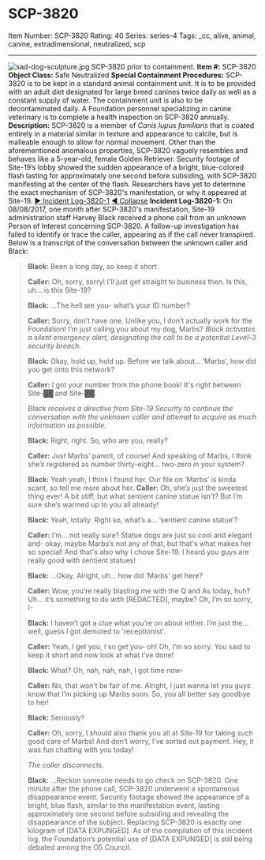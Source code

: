 # SCP-3820
Item Number: SCP-3820
Rating: 40
Series: series-4
Tags: _cc, alive, animal, canine, extradimensional, neutralized, scp

---

![sad-dog-sculpture.jpg](https://scp-wiki.wdfiles.com/local--files/scp-3820/sad-dog-sculpture.jpg)
SCP-3820 prior to containment.
**Item #:** SCP-3820
**Object Class:** Safe Neutralized
**Special Containment Procedures:** SCP-3820 is to be kept in a standard animal containment unit. It is to be provided with an adult diet designated for large breed canines twice daily as well as a constant supply of water. The containment unit is also to be decontaminated daily. A Foundation personnel specializing in canine veterinary is to complete a health inspection on SCP-3820 annually.
**Description:** SCP-3820 is a member of _Canis lupus familiaris_ that is coated entirely in a material similar in texture and appearance to calcite, but is malleable enough to allow for normal movement. Other than the aforementioned anomalous properties, SCP-3820 vaguely resembles and behaves like a 5-year-old, female Golden Retriever.
Security footage of Site-19’s lobby showed the sudden appearance of a bright, blue-colored flash lasting for approximately one second before subsiding, with SCP-3820 manifesting at the center of the flash. Researchers have yet to determine the exact mechanism of SCP-3820's manifestation, or why it appeared at Site-19.
[▶ Incident Log-3820-1](javascript:;)
[◀ Collapse](javascript:;)
**Incident Log-3820-1:** On 08/08/2017, one month after SCP-3820's manifestation, Site-19 administration staff Harvey Black received a phone call from an unknown Person of Interest concerning SCP-3820. A follow-up investigation has failed to identify or trace the caller, appearing as if the call never transpired.
Below is a transcript of the conversation between the unknown caller and Black:
> **Black:** Been a long day, so keep it short.  
>    
>  **Caller:** Oh, sorry, sorry! I'll just get straight to business then. Is this, uh… is this Site-19?  
>    
>  **Black:** …The hell are you- what’s your ID number?  
>    
>  **Caller:** Sorry, don’t have one. Unlike you, I don’t actually work for the Foundation! I’m just calling you about my dog, Marbs?
> _Black activates a silent emergency alert, designating the call to be a potential Level-3 security breach._  
>    
>  **Black:** Okay, hold up, hold up. Before we talk about… ‘Marbs’, how did you get onto this network?  
>    
>  **Caller:** I got your number from the phone book! It's right between Site-██ and Site-██.  
>    
>  _Black receives a directive from Site-19 Security to continue the conversation with the unknown caller and attempt to acquire as much information as possible._  
>    
>  **Black:** Right, right. So, who are you, really?  
>    
>  **Caller:** Just Marbs’ parent, of course! And speaking of Marbs, I think she’s registered as number thirty-eight… two-zero in your system?  
>    
>  **Black:** Yeah yeah, I think I found her. Our file on ‘Marbs’ is kinda scant, so tell me more about her.
> **Caller:** Oh, she’s just the sweetest thing ever! A bit stiff, but what sentient canine statue isn't? But I’m sure she’s warmed up to you all already!  
>    
>  **Black:** Yeah, totally. Right so, what’s a… ‘sentient canine statue’?  
>    
>  **Caller:** I’m… not really sure? Statue dogs are just so cool and elegant and- okay, maybe Marbs’s not any of that, but that's what makes her so special! And that's also why I chose Site-19. I heard you guys are really good with sentient statues!  
>    
>  **Black:** …Okay. Alright, uh… how did ‘Marbs’ get here?  
>    
>  **Caller:** Wow, you’re really blasting me with the Q and As today, huh? Uh… it’s something to do with [REDACTED], maybe? Oh, I’m so sorry, I-  
>    
>  **Black:** I haven’t got a clue what you’re on about either. I’m just the… well, guess I got demoted to 'receptionist'.  
>    
>  **Caller:** Yeah, I get you, I so get you- oh! Oh, I’m so sorry. You said to keep it short and now look at what I’ve done!  
>    
>  **Black:** What? Oh, nah, nah, nah, I got time now-  
>    
>  **Caller:** No, that won’t be fair of me. Alright, I just wanna let you guys know that I’m picking up Marbs soon. So, you all better say goodbye to her!  
>    
>  **Black:** Seriously?  
>    
>  **Caller:** Oh, sorry, I should also thank you all at Site-19 for taking such good care of Marbs! And don’t worry, I’ve sorted out payment. Hey, it was fun chatting with you today!  
>    
>  _The caller disconnects._  
>    
>  **Black:** …Reckon someone needs to go check on SCP-3820.
One minute after the phone call, SCP-3820 underwent a spontaneous disappearance event. Security footage showed the appearance of a bright, blue flash, similar to the manifestation event, lasting approximately one second before subsiding and revealing the disappearance of the subject. Replacing SCP-3820 is exactly one kilogram of [DATA EXPUNGED]. As of the compilation of this incident log, the Foundation’s potential use of [DATA EXPUNGED] is still being debated among the O5 Council.